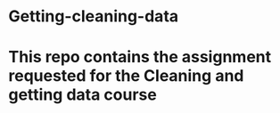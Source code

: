 # Getting-cleaning-data
# This repo contains the assignment requested for the Cleaning and getting data course
